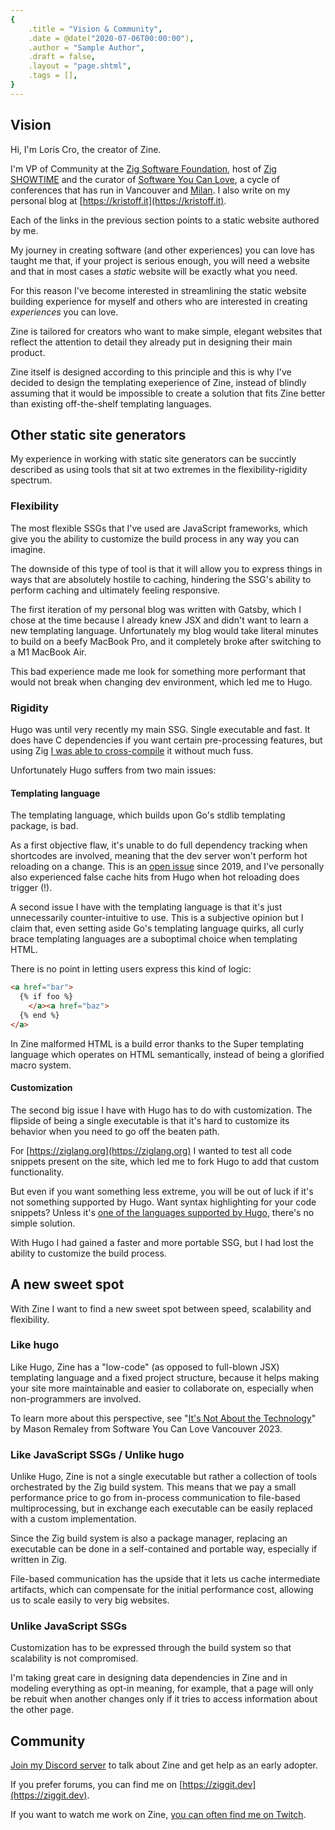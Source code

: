 ```yaml
---
{
    .title = "Vision & Community",
    .date = @date("2020-07-06T00:00:00"),
    .author = "Sample Author",
    .draft = false,
    .layout = "page.shtml",
    .tags = [],
}  
--- 
```

## Vision
Hi, I'm Loris Cro, the creator of Zine.

I'm VP of Community at the [Zig Software Foundation](https://ziglang.org),
host of [Zig SHOWTIME](https://zig.show) and the curator of 
[Software You Can Love](https://softwareyoucan.love), a cycle of conferences 
that has run in Vancouver and [Milan](https://sycl.it). I also write on my 
personal blog at [https://kristoff.it](https://kristoff.it).

Each of the links in the previous section points to a static website authored 
by me. 

My journey in creating software (and other experiences) 
you can love has taught me that, if your project is serious enough, you will
need a website and that in most cases a *static* website will be exactly what you need.

For this reason I've become interested in streamlining the static website 
building experience for myself and others who are interested in creating *experiences* you can love.

Zine is tailored for creators who want to make simple, elegant websites that 
reflect the attention to detail they already put in designing their main product.

Zine itself is designed according to this principle and this is why I've decided
to design the templating exeperience of Zine, instead of blindly assuming that
it would be impossible to create a solution that fits Zine better than existing
off-the-shelf templating languages.

## Other static site generators
My experience in working with static site generators can be succintly described
as using tools that sit at two extremes in the flexibility-rigidity spectrum.

### Flexibility
The most flexible SSGs that I've used are JavaScript frameworks, 
which give you the ability to customize the build process in any way you can 
imagine. 

The downside of this type of tool is that it will allow you to express things 
in ways that are absolutely hostile to caching, hindering the SSG's 
ability to perform caching and ultimately feeling responsive.

The first iteration of my personal blog was written with Gatsby, which I chose
at the time because I already knew JSX and didn't want to learn a new templating 
language. Unfortunately my blog would take literal minutes to build on a beefy 
MacBook Pro, and it completely broke after switching to a M1 MacBook Air.

This bad experience made me look for something more performant that would not 
break when changing dev environment, which led me to Hugo.

### Rigidity
Hugo was until very recently my main SSG. Single executable and fast. It does
have C dependencies if you want certain pre-processing features, but using Zig 
[I was able to cross-compile](https://dev.to/kristoff/zig-makes-go-cross-compilation-just-work-29ho) 
it without much fuss.

Unfortunately Hugo suffers from two main issues:

#### Templating language
The templating language, which builds upon Go's stdlib templating package, is bad.

As a first objective flaw, it's unable to do full dependency tracking when 
shortcodes are involved, meaning that the dev server won't perform hot reloading
on a change. This is an [open issue](https://github.com/gohugoio/hugo/issues/6177) 
since 2019, and I've personally also experienced false cache hits from Hugo when
hot reloading does trigger (!).

A second issue I have with the templating language is that it's just 
unnecessarily counter-intuitive to use. This is a subjective opinion but I claim 
that, even setting aside Go's templating language quirks, all curly brace 
templating languages are a suboptimal choice when templating HTML.

There is no point in letting users express this kind of logic:

```html
<a href="bar">
  {% if foo %}
    </a><a href="baz">
  {% end %}
</a>
```

In Zine malformed HTML is a build error thanks to the Super templating language
which operates on HTML semantically, instead of being a glorified macro system.

#### Customization
The second big issue I have with Hugo has to do with customization. The flipside
of being a single executable is that it's hard to customize its behavior when
you need to go off the beaten path.

For [https://ziglang.org](https://ziglang.org) I wanted to test all code 
snippets present on the site, which led me to fork Hugo to add that custom
functionality.

But even if you want something less extreme, you will be out of luck if it's not
something supported by Hugo. Want syntax highlighting for your code snippets? 
Unless it's [one of the languages supported by Hugo](https://gohugo.io/content-management/syntax-highlighting/#list-of-chroma-highlighting-languages), there's no simple solution.

With Hugo I had gained a faster and more portable SSG, but I had lost the ability
to customize the build process.

## A new sweet spot
With Zine I want to find a new sweet spot between speed, scalability and flexibility.


### Like hugo
Like Hugo, Zine has a "low-code" (as opposed to full-blown JSX) templating 
language and a fixed project structure, because it helps making your site 
more maintainable and easier to collaborate on, especially when non-programmers 
are involved.

To learn more about this perspective, see "[It's Not About the Technology](https://www.youtube.com/watch?v=89bLKVvF85M)" by Mason Remaley from Software You Can Love Vancouver 2023.
 
### Like JavaScript SSGs / Unlike hugo
Unlike Hugo, Zine is not a single executable but rather a collection of tools
orchestrated by the Zig build system. This means that we pay a small performance
price to go from in-process communication to file-based multiprocessing, but in
exchange each executable can be easily replaced with a custom implementation.

Since the Zig build system is also a package manager, replacing an executable
can be done in a self-contained and portable way, especially if written in Zig.

File-based communication has the upside that it lets us cache intermediate 
artifacts, which can compensate for the initial performance cost, allowing us to scale easily to very big websites.

### Unlike JavaScript SSGs
Customization has to be expressed through the build system so that scalability is not
compromised. 

I'm taking great care in designing data dependencies in Zine and in modeling everything as opt-in meaning, for example, that a page will only be rebuit when another changes only if it tries to access information about the other page.


## Community
[Join my Discord server](https://discord.gg/B73sGxF) to talk about Zine and get 
help as an early adopter.

If you prefer forums, you can find me on [https://ziggit.dev](https://ziggit.dev).

If you want to watch me work on Zine, [you can often find me on Twitch](https://twitch.tv/kristoff_it).
